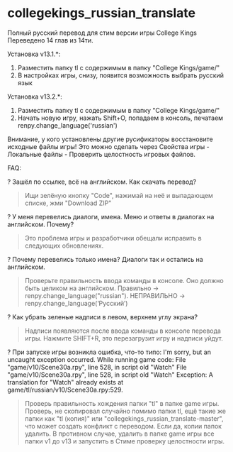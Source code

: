 # collegekings_russian_translate
Полный русский перевод для стим версии игры College Kings
Переведено 14 глав из 14ти.

Установка v13.1.*:
1. Разместить папку tl с содержимым в папку "College Kings/game/"
2. В настройках игры, снизу, появится возможность выбрать русский язык

Установка v13.2.*:

1. Разместить папку tl с содержимым в папку "College Kings/game/"
2. Начать новую игру, нажать Shift+O, попадаем в консоль, печатаем renpy.change_language('russian')

Внимание, у кого установлены другие русификаторы восстановите исходные файлы игры! Это можно сделать через Свойства игры - Локальные файлы - Проверить целостность игровых файлов.

FAQ:

? Зашёл по ссылке, всё на английском. Как скачать перевод?
> Ищи зелёную кнопку "Code", нажимай на неё и выпадающем списке, жми "Download ZIP"

? У меня перевелись диалоги, имена. Меню и ответы в диалогах на английском. Почему?
> Это проблема игры и разработчики обещали исправить в следующих обновлениях.

? Почему перевелись только имена? Диалоги так и остались на английском.
> Проверьте правильность ввода команды в консоле. Оно должно быть целиком на английском. Правильно -> renpy.change_language("russian"). НЕПРАВИЛЬНО -> renpy.change_language(‘Русский’)

? Как убрать зеленые надписи в левом, верхнем углу экрана?
> Надписи появляются после ввода команды в консоле перевода игры. Нажмите SHIFT+R, это перезагрузит игру и надписи уйдут.

? При запуске игры возникла ошибка, что-то типо:
I'm sorry, but an uncaught exception occurred.
While running game code:
File "game/v10/Scene30a.rpy", line 528, in script
old "Watch"
File "game/v10/Scene30a.rpy", line 528, in script
old "Watch"
Exception: A translation for "Watch" already exists at game/tl/russian/v10/Scene30a.rpy:529.
> Проверь правильность хождения папки "tl" в папке game игры. Проверь, не скопировал случайно помимо папки tl, ещё такие же папки как "tl (копия)" или "collegekings_russian_translate-master", что может создать конфликт с переводом. Если да, копии папок удалить. В противном случае, удалить в папке game игры все папки v1 до v13 и запустить в Стиме проверку целостности игры.
